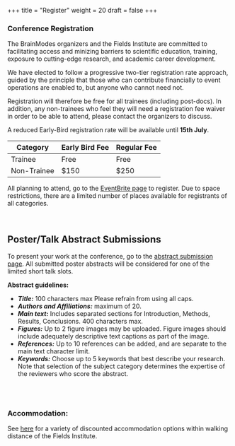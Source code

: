 +++
title = "Register"
weight = 20
draft = false
+++

### Conference Registration

The BrainModes organizers and the Fields Institute are committed to facilitating access and minizing barriers to scientific education, training, exposure to cutting-edge research, and academic career development. 

We have elected to follow a progressive two-tier registration rate approach, guided by the principle that those who can contribute financially to event operations are enabled to, but anyone who cannot need not. 

Registration will therefore be free for all trainees (including post-docs). In addition, any non-trainees who feel they will need a registration fee waiver in order to be able to attend, please contact the organizers to discuss.

A reduced Early-Bird registration rate will be available until **15th July**. 


| Category            | Early Bird Fee | Regular Fee | 
|---------------------|----------------|-------------|
| Trainee             | Free           | Free        | 
| Non-Trainee         | $150           | $250        | 


All planning to attend, go to the [EventBrite page](https://www.eventbrite.com/e/brainmodes2025-tickets-1402713918089?utm-campaign=social&utm-content=attendeeshare&utm-medium=discovery&utm-term=listing&utm-source=cp&aff=ebdsshcopyurl) to register. Due to space restrictions, there are a limited number of places available for registrants of all categories. 



<br> <bc> 

## Poster/Talk Abstract Submissions

To present your work at the conference, go to the [abstract submission page](https://docs.google.com/forms/d/e/1FAIpQLSfaOqbqgY4PzlvvRCxHqPmgUZ6fG-fy7EKk1coeSjQRcxsOjg/viewform?usp=header). All submitted poster abstracts will be considered for one of the limited short talk slots. 


**Abstract guidelines:**  
- ***Title:*** 100 characters max Please refrain from using all caps.  
- ***Authors and Affiliations:*** maximum of 20.  
- ***Main text:*** Includes separated sections for Introduction, Methods, Results, Conclusions. 400 characters max.  
- ***Figures:*** Up to 2 figure images may be uploaded. Figure images should include adequately descriptive text captions as part of the image. 
- ***References:*** Up to 10 references can be added, and are separate to the main text character limit.  
- ***Keywords:*** Choose up to 5 keywords that best describe your research. Note that selection of the subject category determines the expertise of the reviewers who score the abstract.  


 

<br> <br> 

### Accommodation: 

See [here](https://www.fields.utoronto.ca/resources/housing-resources) for a variety of discounted accommodation options within walking distance of the Fields Institute.
